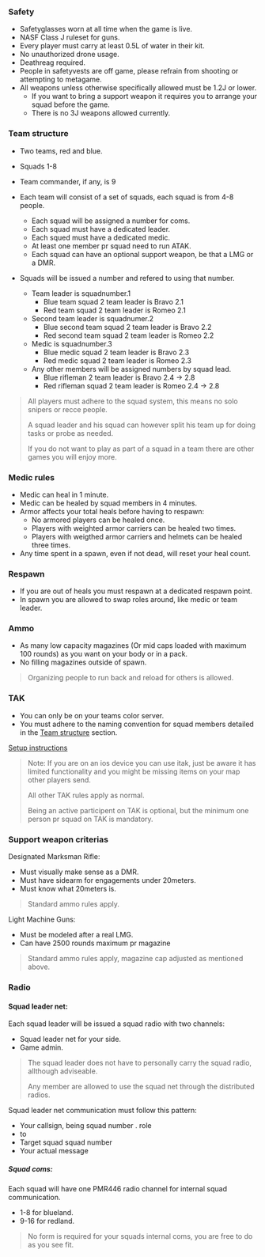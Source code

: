 ### Safety

* Safetyglasses worn at all time when the game is live.
* NASF Class J ruleset for guns.
* Every player must carry at least 0.5L of water in their kit. 
* No unauthorized drone usage.
* Deathreag required.
* People in safetyvests are off game, please refrain from shooting or attempting to metagame. 
* All weapons unless otherwise specifically allowed must be 1.2J or lower. 
  * If you want to bring a support weapon it requires you to arrange your squad before the game.
  * There is no 3J weapons allowed currently.


### Team structure

* Two teams, red and blue. 
* Squads 1-8
* Team commander, if any, is 9

* Each team will consist of a set of squads, each squad is from 4-8 people.
  * Each squad will be assigned a number for coms.
  * Each squad must have a dedicated leader.
  * Each squed must have a dedicated medic. 
  * At least one member pr squad need to run ATAK.
  * Each squad can have an optional support weapon, be that a LMG or a DMR.

* Squads will be issued a number and refered to using that number.
  * Team leader is squadnumber.1 
    * Blue team squad 2 team leader is Bravo 2.1
    * Red team squad 2 team leader is Romeo 2.1
  * Second team leader is squadnumer.2 
    * Blue second team squad 2 team leader is Bravo 2.2
    * Red second team squad 2 team leader is Romeo 2.2
  * Medic is squadnumber.3
    * Blue medic squad 2 team leader is Bravo 2.3
    * Red medic squad 2 team leader is Romeo 2.3
  * Any other members will be assigned numbers by squad lead. 
    * Blue rifleman 2 team leader is Bravo 2.4 -> 2.8
    * Red rifleman squad 2 team leader is Romeo 2.4 -> 2.8


> All players must adhere to the squad system, this means no solo snipers or recce people. 
>
> A squad leader and his squad can however split his team up for doing tasks or probe as needed. 
>
> If you do not want to play as part of a squad in a team there are other games you will enjoy more.


### Medic rules

* Medic can heal in 1 minute.
* Medic can be healed by squad members in 4 minutes.
* Armor affects your total heals before having to respawn:
  * No armored players can be healed once.
  * Players with weighted armor carriers can be healed two times.
  * Players with weigthed armor carriers and helmets can be healed three times.
* Any time spent in a spawn, even if not dead, will reset your heal count. 

### Respawn
* If you are out of heals you must respawn at a dedicated respawn point. 
* In spawn you are allowed to swap roles around, like medic or team leader. 

### Ammo
* As many low capacity magazines (Or mid caps loaded with maximum 100 rounds) as you want on your body or in a pack.
* No filling magazines outside of spawn.
> Organizing people to run back and reload for others is allowed.

### TAK
* You can only be on your teams color server.
* You must adhere to the naming convention for squad members detailed in the [Team structure](#team-structure) section.

[Setup instructions](https://airsoftnorge.com/tak)

> Note: If you are on an ios device you can use itak, just be aware it has limited functionality and you might be missing items on your map other players send. 
>
> All other TAK rules apply as normal. 
>
> Being an active participent on TAK is optional, but the minimum one person pr squad on TAK is mandatory. 

### Support weapon criterias

Designated Marksman Rifle:
* Must visually make sense as a DMR.
* Must have sidearm for engagements under 20meters.
* Must know what 20meters is.

> Standard ammo rules apply.


Light Machine Guns:
* Must be modeled after a real LMG.
* Can have 2500 rounds maximum pr magazine

> Standard ammo rules apply, magazine cap adjusted as mentioned above. 



### Radio

#### Squad leader net:
Each squad leader will be issued a squad radio with two channels:
* Squad leader net for your side.
* Game admin.

> The squad leader does not have to personally carry the squad radio, allthough adviseable. 
>
> Any member are allowed to use the squad net through the distributed radios.

Squad leader net communication must follow this pattern:
* Your callsign, being squad number . role
* to
* Target squad squad number
* Your actual message

##### Squad coms:
Each squad will have one PMR446 radio channel for internal squad communication. 
* 1-8 for blueland.
* 9-16 for redland.

> No form is required for your squads internal coms, you are free to do as you see fit. 

